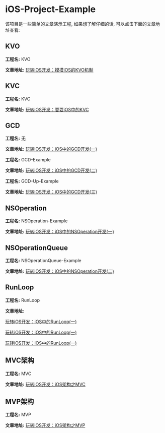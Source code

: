 # iOS-Project-Example

该项目是一些简单的文章演示工程, 如果想了解仔细的话, 可以点击下面的文章地址查看:



## KVO

**工程名:** KVO

**文章地址:** [玩转iOS开发：摸摸iOS的KVO机制](https://cainrun.github.io/15017747757478.html)



## KVC

**工程名:** KVC

**文章地址:** [玩转iOS开发：耍耍iOS中的KVC](https://cainrun.github.io/15018150668250.html)



## GCD

**工程名:** 无

**文章地址:** [玩转iOS开发：iOS中的GCD开发(一)](https://cainrun.github.io/15018603425788.html)

**工程名:** GCD-Example

**文章地址:** [玩转iOS开发：iOS中的GCD开发(二)](https://cainrun.github.io/15019074509183.html)

**工程名:** GCD-Up-Example

**文章地址:** [玩转iOS开发：iOS中的GCD开发(三)](https://cainrun.github.io/15019284409430.html)



## NSOperation

**工程名:** NSOperation-Example

**文章地址:** [玩转iOS开发：iOS中的NSOperation开发(一)](https://cainrun.github.io/15019481375874.html)



## NSOperationQueue

**工程名:** NSOperationQueue-Example

**文章地址:** [玩转iOS开发：iOS中的NSOperation开发(二)](https://cainrun.github.io/15019907895337.html)



## RunLoop

**工程名:** RunLoop

**文章地址:** 

[玩转iOS开发：iOS中的RunLoop(一)](https://cainrun.github.io/15021030830626.html)

[玩转iOS开发：iOS中的RunLoop(一)](https://cainrun.github.io/15023266738685.html)

[玩转iOS开发：iOS中的RunLoop(一)](https://cainrun.github.io/15024522528145.html)



## MVC架构

**工程名:** MVC

**文章地址:** [玩转iOS开发：iOS架构之MVC](https://cainrun.github.io/15026294535141.html)



## MVP架构

**工程名:** MVP

**文章地址:** [玩转iOS开发：iOS架构之MVP](https://cainrun.github.io/15027619777892.html)